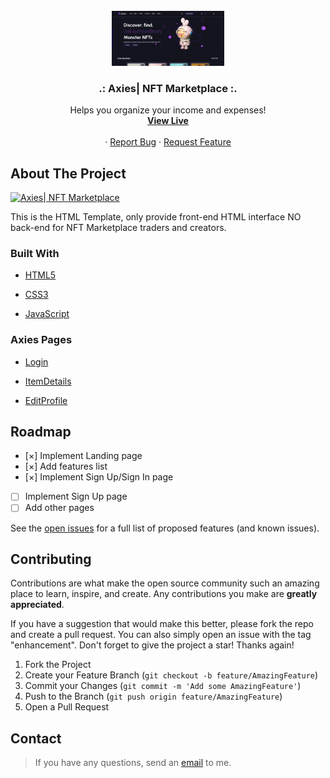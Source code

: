 <div id="top"></div>

<!-- PROJECT LOGO -->
<br />
<div align="center">
    <img src="./images/Axies demo.png" alt="Logo" width="180">

  <h3 align="center">.: Axies| NFT Marketplace :.</h3>

  <p align="center">
    Helps you organize your income and expenses!
     <br />
    <a href="https://vida-heidari.github.io/Axies-Website/" target="_blank"><strong>View Live</strong></a>
       <br />
       <br />
    ·
    <a href="https://github.com/Vida-Heidari/Axies-Website/issues">Report Bug</a>
    ·
    <a href="https://github.com/Vida-Heidari/Axies-Website/issues">Request Feature</a>
  </p>
</div>

<!-- ABOUT THE PROJECT -->

## About The Project

[![Axies| NFT Marketplace][product-screenshot]](https://example.com)

This is the HTML Template, only provide front-end HTML interface NO back-end for NFT Marketplace traders and creators.

### Built With

- [HTML5](https://html.spec.whatwg.org/multipage/)
- [CSS3](https://www.w3.org/Style/CSS/Overview.en.html)
- [JavaScript](https://www.javascript.com/)

  <!-- PAGES -->

### Axies Pages

- [Login](https://vida-heidari.github.io/Axies-Website/pages/login/login.html)
- [ItemDetails](https://vida-heidari.github.io/Axies-Website/pages/ItemDetails/ItemDetails.html)
- [EditProfile](https://vida-heidari.github.io/Axies-Website/pages/Profile/Profile.html)

  <!-- ROADMAP -->

## Roadmap

- [&#xD7;] Implement Landing page
- [&#xD7;] Add features list
- [&#xD7;] Implement Sign Up/Sign In page
- [ ] Implement Sign Up page
- [ ] Add other pages

See the [open issues](https://github.com/dansalahi/PJ-Online-Studio/issues) for a full list of proposed features (and known issues).

<!-- CONTRIBUTING -->

## Contributing

Contributions are what make the open source community such an amazing place to learn, inspire, and create. Any contributions you make are **greatly appreciated**.

If you have a suggestion that would make this better, please fork the repo and create a pull request. You can also simply open an issue with the tag "enhancement".
Don't forget to give the project a star! Thanks again!

1. Fork the Project
2. Create your Feature Branch (`git checkout -b feature/AmazingFeature`)
3. Commit your Changes (`git commit -m 'Add some AmazingFeature'`)
4. Push to the Branch (`git push origin feature/AmazingFeature`)
5. Open a Pull Request

<!-- CONTACT -->

## Contact

> If you have any questions, send an [email](mailto:vidaaheidari@gmail.com) to me.

<!-- MARKDOWN LINKS & IMAGES -->

[contributors-shield]: https://img.shields.io/github/contributors/othneildrew/Best-README-Template.svg?style=for-the-badge
[contributors-url]: https://github.com/othneildrew/Best-README-Template/graphs/contributors
[forks-shield]: https://img.shields.io/github/forks/othneildrew/Best-README-Template.svg?style=for-the-badge
[forks-url]: https://github.com/othneildrew/Best-README-Template/network/members
[stars-shield]: https://img.shields.io/github/stars/othneildrew/Best-README-Template.svg?style=for-the-badge
[stars-url]: https://github.com/othneildrew/Best-README-Template/stargazers
[issues-shield]: https://img.shields.io/github/issues/othneildrew/Best-README-Template.svg?style=for-the-badge
[issues-url]: https://github.com/othneildrew/Best-README-Template/issues
[license-shield]: https://img.shields.io/github/license/othneildrew/Best-README-Template.svg?style=for-the-badge
[license-url]: https://github.com/othneildrew/Best-README-Template/blob/master/LICENSE.txt
[linkedin-shield]: https://img.shields.io/badge/-LinkedIn-black.svg?style=for-the-badge&logo=linkedin&colorB=555
[linkedin-url]: https://linkedin.com/in/othneildrew
[product-screenshot]: https://i.ibb.co/VY7Qc9n/view.png
